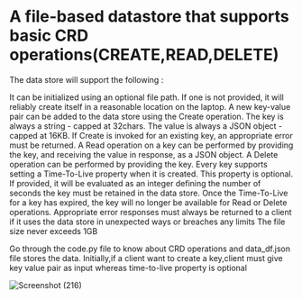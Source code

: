 # A file-based datastore that supports basic CRD operations(CREATE,READ,DELETE)

The data store will support the following :

It can be initialized using an optional file path. If one is not provided, it will reliably create itself in a reasonable location on the laptop.
A new key-value pair can be added to the data store using the Create operation. The key is always a string - capped at 32chars. The value is always a JSON object - capped at 16KB.
If Create is invoked for an existing key, an appropriate error must be returned.
A Read operation on a key can be performed by providing the key, and receiving the value in response, as a JSON object.
A Delete operation can be performed by providing the key.
Every key supports setting a Time-To-Live property when it is created. This property is optional. If provided, it will be evaluated as an integer defining the number of seconds the key must be retained in the data store. Once the Time-To-Live for a key has expired, the key will no longer be available for Read or Delete operations.
Appropriate error responses must always be returned to a client if it uses the data store in unexpected ways or breaches any limits
The file size never exceeds 1GB

Go through the code.py file to know about CRD operations and data_df.json file stores the data.
Initially,if a client want to create a key,client must give key value pair as input whereas time-to-live property is optional

![Screenshot (216)](https://user-images.githubusercontent.com/58383104/103439215-fb341d00-4c60-11eb-9846-1e4b85ca1eba.png)

